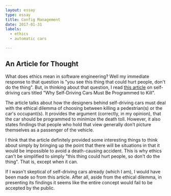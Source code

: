 ```yaml
---
layout: essay
type: essay
title: Config Management
date: 2017-01-31
labels:
  - ethics
  - automatic cars

---
```

## An Article for Thought
What does ethics mean in software engineering? Well my immediate response to that question is "you see this thing that could hurt people, don't do the thing".
But, in thinking about that question, I read [this article](https://www.technologyreview.com/s/542626/why-self-driving-cars-must-be-programmed-to-kill/) on self-driving cars titled "Why Self-Driving Cars Must Be Programmed to Kill".

The article talks about how the designers behind self-driving cars must deal with the ethical dilemma of choosing between killing a pedestrian(s) or the car's occupant(s). It provides the argument (correctly, in my opinion), that the car should be programmed to minimize the death toll. However, it also states findings that people who hold that view generally don't picture themselves as a passenger of the vehicle.

I think that the article definitely provided some interesting things to think about simply by bringing up the point that there will be situations in that it would be impossible to avoid a death-causing accident.
This is why ethics can't be simplified to simply "this thing could hurt people, so don't do the thing". That is, except when it can.

If I wasn't skeptical of self-driving cars already (which I am), I would have been made so from this article. After all, aside from the ethical dilemma, in presenting its findings it seems like the entire concept would fail to be accepted by the public. 
